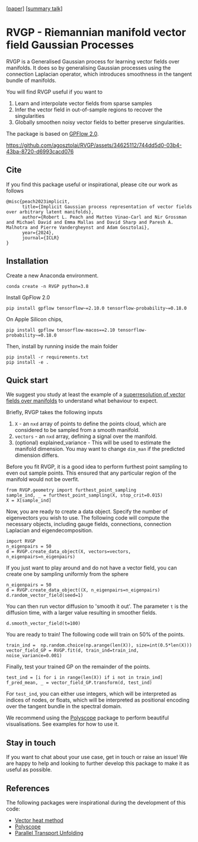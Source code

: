 [[paper]](https://openreview.net/forum?id=YEPlTU5mZC) [[summary talk]](https://iclr.cc/virtual/2024/poster/18431)

# RVGP - Riemannian manifold vector field Gaussian Processes

RVGP is a Generalised Gaussian process for learning vector fields over manifolds. It does so by generalising Gaussian processes using the connection Laplacian operator, which introduces smoothness in the tangent bundle of manifolds.

You will find RVGP useful if you want to 
1. Learn and interpolate vector fields from sparse samples
2. Infer the vector field in out-of-sample regions to recover the singularities
3. Globally smoothen noisy vector fields to better preserve singularities.

The package is based on [GPFlow 2.0](https://gpflow.github.io/GPflow/2.9.0/index.html).

https://github.com/agosztolai/RVGP/assets/34625112/744dd5d0-03b4-43ba-8720-d6993cacd076

## Cite

If you find this package useful or inspirational, please cite our work as follows

```
@misc{peach2023implicit,
      title={Implicit Gaussian process representation of vector fields over arbitrary latent manifolds}, 
      author={Robert L. Peach and Matteo Vinao-Carl and Nir Grossman and Michael David and Emma Mallas and David Sharp and Paresh A. Malhotra and Pierre Vandergheynst and Adam Gosztolai},
      year={2024},
      journal={ICLR}
}
```

## Installation

Create a new Anaconda environment.

```
conda create -n RVGP python=3.8
```

Install GpFlow 2.0

```
pip install gpflow tensorflow~=2.10.0 tensorflow-probability~=0.18.0
```

On Apple Silicon chips, 

```
pip install gpflow tensorflow-macos==2.10 tensorflow-probability~=0.18.0
```

Then, install by running inside the main folder

```
pip install -r requirements.txt
pip install -e .
```

## Quick start

We suggest you study at least the example of a [superresolution of vector fields over manifolds](https://github.com/agosztolai/RVGP/blob/main/examples/surface_interpolation/superresolution_vector_field.py) to understand what behaviour to expect.

Briefly, RVGP takes the following inputs

1. `X` - an `nxd` array of points to define the points cloud, which are considered to be sampled from a smooth manifold.
2. `vectors` - an `nxd` array, defining a signal over the manifold.
3. (optional) explained_variance - This will be used to estimate the manifold dimension. You may want to change ```dim_man``` if the predicted dimension differs.

Before you fit RVGP, it is a good idea to perform furthest point sampling to even out sample points. This ensured that any particular region of the manifold would not be overfit. 

```
from RVGP.geometry import furthest_point_sampling
sample_ind, _ = furthest_point_sampling(X, stop_crit=0.015)
X = X[sample_ind]
```

Now, you are ready to create a data object. Specify the number of eigenvectors you wish to use. The following code will compute the necessary objects, including gauge fields, connections, connection Laplacian and eigendecomposition.

```
import RVGP
n_eigenpairs = 50
d = RVGP.create_data_object(X, vectors=vectors, n_eigenpairs=n_eigenpairs)
```

If you just want to play around and do not have a vector field, you can create one by sampling uniformly from the sphere

```
n_eigenpairs = 50
d = RVGP.create_data_object((X, n_eigenpairs=n_eigenpairs)
d.random_vector_field(seed=1)
```

You can then run vector diffusion to 'smooth it out'. The parameter ```t``` is the diffusion time, with a larger value resulting in smoother fields.

```
d.smooth_vector_field(t=100)
```

You are ready to train! The following code will train on 50% of the points.

```
train_ind =  np.random.choice(np.arange(len(X)), size=int(0.5*len(X)))
vector_field_GP = RVGP.fit(d, train_ind=train_ind, noise_variance=0.001)
```

Finally, test your trained GP on the remainder of the points.

```
test_ind = [i for i in range(len(X)) if i not in train_ind]
f_pred_mean, _ = vector_field_GP.transform(d, test_ind)
```

For ```test_ind```, you can either use integers, which will be interpreted as indices of nodes, or floats, which will be interpreted as positional encoding over the tangent bundle in the spectral domain.

We recommend using the [Polyscope](https://polyscope.run) package to perform beautiful visualisations. See examples for how to use it.

## Stay in touch

If you want to chat about your use case, get in touch or raise an issue! We are happy to help and looking to further develop this package to make it as useful as possible.

## References

The following packages were inspirational during the development of this code:

* [Vector heat method](https://github.com/nmwsharp/potpourri3d)
* [Polyscope](https://polyscope.run)
* [Parallel Transport Unfolding](https://github.com/mbudnins/parallel_transport_unfolding)
